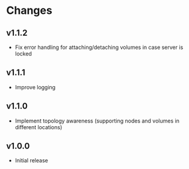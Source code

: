 # Changes

## v1.1.2

* Fix error handling for attaching/detaching volumes in case server is locked

## v1.1.1

* Improve logging

## v1.1.0

* Implement topology awareness (supporting nodes and volumes in different locations)

## v1.0.0

* Initial release
